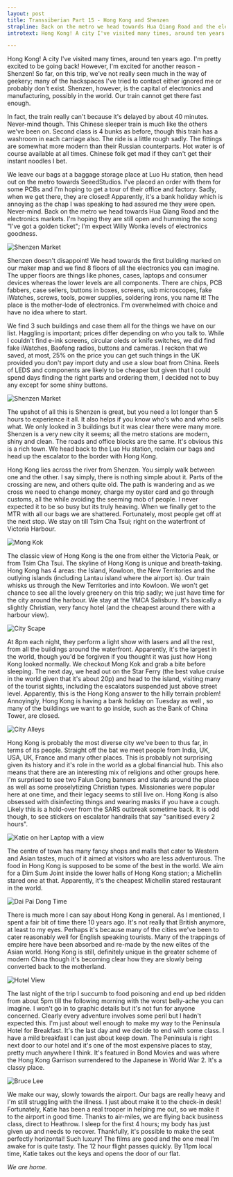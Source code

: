 ```yaml
---
layout: post 
title: Transsiberian Part 15 - Hong Kong and Shenzen
strapline: Back on the metro we head towards Hua Qiang Road and the electronics markets. I'm hoping they are still open and humming the song "I've got a golden ticket"; I'm expect Willy Wonka levels of electronics goodness.
introtext: Hong Kong! A city I've visited many times, around ten years ago. I'm pretty excited to be going back! However, I'm excited for another reason - Shenzen! So far, on this trip, we've not really seen much in the way of geekery; many of the hackspaces I've tried to contact either ignored me or probably don't exist. Shenzen, however, is the capital of electronics and manufacturing, possibly in the world. Our train cannot get there fast enough.

---
```


Hong Kong! A city I've visited many times, around ten years ago. I'm pretty excited to be going back! However, I'm excited for another reason - Shenzen! So far, on this trip, we've not really seen much in the way of geekery; many of the hackspaces I've tried to contact either ignored me or probably don't exist. Shenzen, however, is the capital of electronics and manufacturing, possibly in the world. Our train cannot get there fast enough.

In fact, the train really can't because it's delayed by about 40 minutes. Never-mind though. This Chinese sleeper train is much like the others we've been on. Second class is 4 bunks as before, though this train has a washroom in each carriage also. The ride is a little rough sadly. The fittings are somewhat more modern than their Russian counterparts. Hot water is of course available at all times. Chinese folk get mad if they can't get their instant noodles I bet.

We leave our bags at a baggage storage place at Luo Hu station, then head out on the metro towards SeeedStudios. I've placed an order with them for some PCBs and I'm hoping to get a tour of their office and factory. Sadly, when we get there, they are closed! Apparently, it's a bank holiday which is annoying as the chap I was speaking to had assured me they were open. Never-mind. Back on the metro we head towards Hua Qiang Road and the electronics markets. I'm hoping they are still open and humming the song "I've got a golden ticket"; I'm expect Willy Wonka levels of electronics goodness.

![Shenzen Market](https://farm8.staticflickr.com/7597/16874764789_959bb29eca.jpg)

Shenzen doesn't disappoint! We head towards the first building marked on our maker map and we find 8 floors of all the electronics you can imagine. The upper floors are things like phones, cases, laptops and consumer devices whereas the lower levels are all components. There are chips, PCB fabbers, case sellers, buttons in boxes, screens, usb microscopes, fake iWatches, screws, tools, power supplies, soldering irons, you name it! The place is the mother-lode of electronics. I'm overwhelmed with choice and have no idea where to start.

We find 3 such buildings and case them all for the things we have on our list. Haggling is important; prices differ depending on who you talk to. While I couldn't find e-ink screens, circular oleds or knife switches, we did find fake iWatches, Baofeng radios, buttons and cameras. I reckon that we saved, at most, 25% on the price you can get such things in the UK provided you don't pay import duty and use a slow boat from China. Reels of LEDS and components are likely to be cheaper but given that I could spend days finding the right parts and ordering them, I decided not to buy any except for some shiny buttons. 

![Shenzen Market](https://farm8.staticflickr.com/7686/16440798973_2549caf088.jpg)

The upshot of all this is Shenzen is great, but you need a lot longer than 5 hours to experience it all. It also helps if you know who's who and who sells what. We only looked in 3 buildings but it was clear there were many more. Shenzen is a very new city it seems; all the metro stations are modern, shiny and clean. The roads and office blocks are the same. It's obvious this is a rich town. We head back to the Luo Hu station, reclaim our bags and head up the escalator to the border with Hong Kong. 

Hong Kong lies across the river from Shenzen. You simply walk between one and the other. I say simply, there is nothing simple about it. Parts of the crossing are new, and others quite old. The path is wandering and as we cross we need to change money, charge my oyster card and go through customs, all the while avoiding the seeming mob of people. I never expected it to be so busy but its truly heaving. When we finally get to the MTR with all our bags we are shattered. Fortunately, most people get off at the next stop. We stay on till Tsim Cha Tsui; right on the waterfront of Victoria Harbour.

![Mong Kok](https://farm9.staticflickr.com/8756/16884138297_e1b70ca614.jpg)

The classic view of Hong Kong is the one from either the Victoria Peak, or from Tsim Cha Tsui. The skyline of Hong Kong is unique and breath-taking. Hong Kong has 4 areas: the Island, Kowloon, the New Territories and the outlying islands (including Lantau island where the airport is). Our train whisks us through the New Territories and into Kowloon. We won't get chance to see all the lovely greenery on this trip sadly; we just have time for the city around the harbour. We stay at the YMCA Salisbury. It's basically a slightly Christian, very fancy hotel (and the cheapest around there with a harbour view).

![City Scape](https://farm9.staticflickr.com/8827/17090036762_bc61a75dec.jpg)

At 8pm each night, they perform a light show with lasers and all the rest, from all the buildings around the waterfront. Apparently, it's the largest in the world, though you'd be forgiven if you thought it was just how Hong Kong looked normally. We checkout Mong Kok and grab a bite before sleeping. The next day, we head out on the Star Ferry (the best value cruise in the world given that it's about 20p) and head to the island, visiting many of the tourist sights, including the escalators suspended just above street level. Apparently, this is the Hong Kong answer to the hilly terrain problem! Annoyingly, Hong Kong is having a bank holiday on Tuesday as well , so many of the buildings we want to go inside, such as the Bank of China Tower, are closed.

![City Alleys](https://farm8.staticflickr.com/7703/16884137097_dba206c29d.jpg)

Hong Kong is probably the most diverse city we've been to thus far, in terms of its people. Straight off the bat we meet people from India, UK, USA, UK, France and many other places. This is probably not surprising given its history and it's role in the world as a global financial hub. This also means that there are an interesting mix of religions and other groups here. I'm surprised to see two Falun Gong banners and stands around the place as well as some proselytizing Christian types. Missionaries were popular here at one time, and their legacy seems to still live on. Hong Kong is also obsessed with disinfecting things and wearing masks if you have a cough. Likely this is a hold-over from the SARS outbreak sometime back. It is odd though, to see stickers on escalator handrails that say "sanitised every 2 hours".

![Katie on her Laptop with a view](https://farm9.staticflickr.com/8716/17090038012_18b6513603.jpg)

The centre of town has many fancy shops and malls that cater to Western and Asian tastes, much of it aimed at visitors who are less adventurous. The food in Hong Kong is supposed to be some of the best in the world. We aim for a Dim Sum Joint inside the lower halls of Hong Kong station; a Michellin stared one at that. Apparently, it's the cheapest Michellin stared restaurant in the world.

![Dai Pai Dong Time](https://farm8.staticflickr.com/7611/17065570816_e8ca6c08e9.jpg)

There is much more I can say about Hong Kong in general. As I mentioned, I spent a fair bit of time there 10 years ago. It's not really that British anymore, at least to my eyes. Perhaps it's because many of the cities we've been to cater reasonably well for English speaking tourists. Many of the trappings of empire here have been absorbed and re-made by the new elites of the Asian world. Hong Kong is still, definitely unique in the greater scheme of modern China though it's becoming clear how they are slowly being converted back to the motherland.

![Hotel View](https://farm9.staticflickr.com/8766/16903976460_d828e2f1b2.jpg)

The last night of the trip I succumb to food poisoning and end up bed ridden from about 5pm till the following morning with the worst belly-ache you can imagine. I won't go in to graphic details but it's not fun for anyone concerned. Clearly every adventure involves some peril but I hadn't expected this. I'm just about well enough to make my way to the Peninsula Hotel for Breakfast. It's the last day and we decide to end with some class. I have a mild breakfast I can just about keep down. The Peninsula is right next door to our hotel and it's one of the most expensive places to stay, pretty much anywhere I think. It's featured in Bond Movies and was where the Hong Kong Garrison surrendered to the Japanese in World War 2. It's a classy place.

![Bruce Lee](https://farm8.staticflickr.com/7726/17090037732_2a98bc5b6f.jpg)

We make our way, slowly towards the airport. Our bags are really heavy and I'm still struggling with the illness. I just about make it to the check-in desk! Fortunately, Katie has been a real trooper in helping me out, so we make it to the airport in good time. Thanks to air-miles, we are flying back business class, direct to Heathrow. I sleep for the first 4 hours; my body has just given up and needs to recover. Thankfully, it's possible to make the seat perfectly horizontal! Such luxury! The films are good and the one meal I'm awake for is quite tasty. The 12 hour flight passes quickly. By 11pm local time, Katie takes out the keys and opens the door of our flat.

*We are home.*

